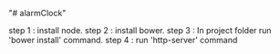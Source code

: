 "# alarmClock" 

step 1 : install node.
step 2 : install bower.
step 3 : In project folder run 'bower install' command.
step 4 : run 'http-server' command
